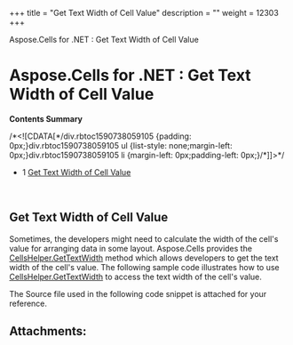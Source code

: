 +++
title = "Get Text Width of Cell Value" 
description = "" 
weight = 12303 
+++

Aspose.Cells for .NET : Get Text Width of Cell Value  

# Aspose.Cells for .NET : Get Text Width of Cell Value


**Contents Summary**

/\*<!\[CDATA\[\*/div.rbtoc1590738059105 {padding: 0px;}div.rbtoc1590738059105 ul {list-style: none;margin-left: 0px;}div.rbtoc1590738059105 li {margin-left: 0px;padding-left: 0px;}/\*\]\]>\*/

*   1 [Get Text Width of Cell Value](#GetTextWidthofCellValue-GetTextWidthofCellValue)

 

## Get Text Width of Cell Value

Sometimes, the developers might need to calculate the width of the cell's value for arranging data in some layout. Aspose.Cells provides the [CellsHelper.GetTextWidth](https://apireference.aspose.com/net/cells/aspose.cells/cellshelper/methods/gettextwidth) method which allows developers to get the text width of the cell's value. The following sample code illustrates how to use [CellsHelper.GetTextWidth](https://apireference.aspose.com/net/cells/aspose.cells/cellshelper/methods/gettextwidth) to access the text width of the cell's value. 

The Source file used in the following code snippet is attached for your reference.


## Attachments:


